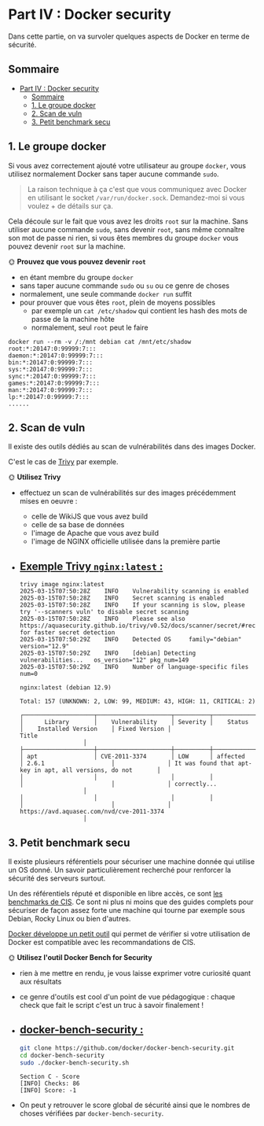 # Part IV : Docker security

Dans cette partie, on va survoler quelques aspects de Docker en terme de sécurité.

## Sommaire

- [Part IV : Docker security](#part-iv--docker-security)
  - [Sommaire](#sommaire)
  - [1. Le groupe docker](#1-le-groupe-docker)
  - [2. Scan de vuln](#2-scan-de-vuln)
  - [3. Petit benchmark secu](#3-petit-benchmark-secu)

## 1. Le groupe docker

Si vous avez correctement ajouté votre utilisateur au groupe `docker`, vous utilisez normalement Docker sans taper aucune commande `sudo`.

> La raison technique à ça c'est que vous communiquez avec Docker en utilisant le socket `/var/run/docker.sock`. Demandez-moi si vous voulez + de détails sur ça.

Cela découle sur le fait que vous avez les droits `root` sur la machine. Sans utiliser aucune commande `sudo`, sans devenir `root`, sans même connaître son mot de passe ni rien, si vous êtes membres du groupe `docker` vous pouvez devenir `root` sur la machine.

🌞 **Prouvez que vous pouvez devenir `root`**

- en étant membre du groupe `docker`
- sans taper aucune commande `sudo` ou `su` ou ce genre de choses
- normalement, une seule commande `docker run` suffit
- pour prouver que vous êtes `root`, plein de moyens possibles
  - par exemple un `cat /etc/shadow` qui contient les hash des mots de passe de la machine hôte
  - normalement, seul `root` peut le faire

````docker
docker run --rm -v /:/mnt debian cat /mnt/etc/shadow
root:*:20147:0:99999:7:::
daemon:*:20147:0:99999:7:::
bin:*:20147:0:99999:7:::
sys:*:20147:0:99999:7:::
sync:*:20147:0:99999:7:::
games:*:20147:0:99999:7:::
man:*:20147:0:99999:7:::
lp:*:20147:0:99999:7:::
......
````

## 2. Scan de vuln

Il existe des outils dédiés au scan de vulnérabilités dans des images Docker.

C'est le cas de [Trivy](https://github.com/aquasecurity/trivy) par exemple.

🌞 **Utilisez Trivy**

- effectuez un scan de vulnérabilités sur des images précédemment mises en oeuvre :
  - celle de WikiJS que vous avez build
  - celle de sa base de données
  - l'image de Apache que vous avez build
  - l'image de NGINX officielle utilisée dans la première partie
  

- ## <u>Exemple Trivy ``nginx:latest`` :</u>
  ````docker
  trivy image nginx:latest
  2025-03-15T07:50:28Z    INFO    Vulnerability scanning is enabled
  2025-03-15T07:50:28Z    INFO    Secret scanning is enabled
  2025-03-15T07:50:28Z    INFO    If your scanning is slow, please try '--scanners vuln' to disable secret scanning
  2025-03-15T07:50:28Z    INFO    Please see also https://aquasecurity.github.io/trivy/v0.52/docs/scanner/secret/#recommendation for faster secret detection
  2025-03-15T07:50:29Z    INFO    Detected OS     family="debian" version="12.9"
  2025-03-15T07:50:29Z    INFO    [debian] Detecting vulnerabilities...   os_version="12" pkg_num=149
  2025-03-15T07:50:29Z    INFO    Number of language-specific files       num=0

  nginx:latest (debian 12.9)

  Total: 157 (UNKNOWN: 2, LOW: 99, MEDIUM: 43, HIGH: 11, CRITICAL: 2)

  ┌────────────────────┬─────────────────────┬──────────┬──────────────┬─────────────────────────┬───────────────┬──────────────────────────────────────────────────────────────┐
  │      Library       │    Vulnerability    │ Severity │    Status    │    Installed Version    │ Fixed Version │                            Title
                    │
  ├────────────────────┼─────────────────────┼──────────┼──────────────┼─────────────────────────┼───────────────┼──────────────────────────────────────────────────────────────┤
  │ apt                │ CVE-2011-3374       │ LOW      │ affected     │ 2.6.1                   │               │ It was found that apt-key in apt, all versions, do not       │
  │                    │                     │          │              │                         │               │ correctly...
                    │
  │                    │                     │          │              │                         │               │ https://avd.aquasec.com/nvd/cve-2011-3374
                    │
  ````

## 3. Petit benchmark secu

Il existe plusieurs référentiels pour sécuriser une machine donnée qui utilise un OS donné. Un savoir particulièrement recherché pour renforcer la sécurité des serveurs surtout.

Un des référentiels réputé et disponible en libre accès, ce sont [les benchmarks de CIS](https://www.cisecurity.org/cis-benchmarks). Ce sont ni plus ni moins que des guides complets pour sécuriser de façon assez forte une machine qui tourne par exemple sous Debian, Rocky Linux ou bien d'autres.

[Docker développe un petit outil](https://github.com/docker/docker-bench-security) qui permet de vérifier si votre utilisation de Docker est compatible avec les recommandations de CIS.

🌞 **Utilisez l'outil Docker Bench for Security**

- rien à me mettre en rendu, je vous laisse exprimer votre curiosité quant aux résultats
- ce genre d'outils est cool d'un point de vue pédagogique : chaque check que fait le script c'est un truc à savoir finalement !

- ## <u>docker-bench-security :</u>
  ````bash
  git clone https://github.com/docker/docker-bench-security.git
  cd docker-bench-security
  sudo ./docker-bench-security.sh
  ````

  ````docker
  Section C - Score
  [INFO] Checks: 86
  [INFO] Score: -1
  ````

- On peut y retrouver le score global de sécurité ainsi que le nombres de choses vérifiées par ``docker-bench-security``.